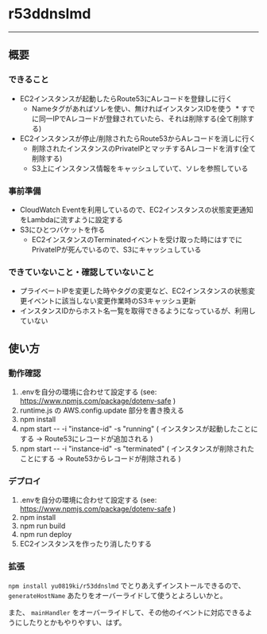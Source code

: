 # r53ddnslmd
---
## 概要
### できること
* EC2インスタンスが起動したらRoute53にAレコードを登録しに行く
  * Nameタグがあればソレを使い、無ければインスタンスIDを使う
  * すでに同一IPでAレコードが登録されていたら、それは削除する(全て削除する)
* EC2インスタンスが停止/削除されたらRoute53からAレコードを消しに行く
  * 削除されたインスタンスのPrivateIPとマッチするAレコードを消す(全て削除する)
  * S3上にインスタンス情報をキャッシュしていて、ソレを参照している

### 事前準備
* CloudWatch Eventを利用しているので、EC2インスタンスの状態変更通知をLambdaに流すように設定する
* S3にひとつバケットを作る
  * EC2インスタンスのTerminatedイベントを受け取った時にはすでにPrivateIPが死んでいるので、S3にキャッシュしている

### できていないこと・確認していないこと
* プライベートIPを変更した時やタグの変更など、EC2インスタンスの状態変更イベントに該当しない変更作業時のS3キャッシュ更新
* インスタンスIDからホスト名一覧を取得できるようになっているが、利用していない

## 使い方

### 動作確認

1. .envを自分の環境に合わせて設定する (see: https://www.npmjs.com/package/dotenv-safe )
2. runtime.js の AWS.config.update 部分を書き換える
3. npm install
4. npm start -- -i "instance-id" -s "running" ( インスタンスが起動したことにする → Route53にレコードが追加される )
5. npm start -- -i "instance-id" -s "terminated" ( インスタンスが削除されたことにする → Route53からレコードが削除される )

### デプロイ

1. .envを自分の環境に合わせて設定する (see: https://www.npmjs.com/package/dotenv-safe )
2. npm install
3. npm run build
4. npm run deploy
5. EC2インスタンスを作ったり消したりする

### 拡張

`npm install yu0819ki/r53ddnslmd` でとりあえずインストールできるので、 `generateHostName` あたりをオーバーライドして使うとよろしいかと。

また、 `mainHandler` をオーバーライドして、その他のイベントに対応できるようにしたりとかもやりやすい、はず。
